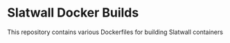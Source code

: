 # Slatwall Docker Builds

This repository contains various Dockerfiles for building Slatwall containers